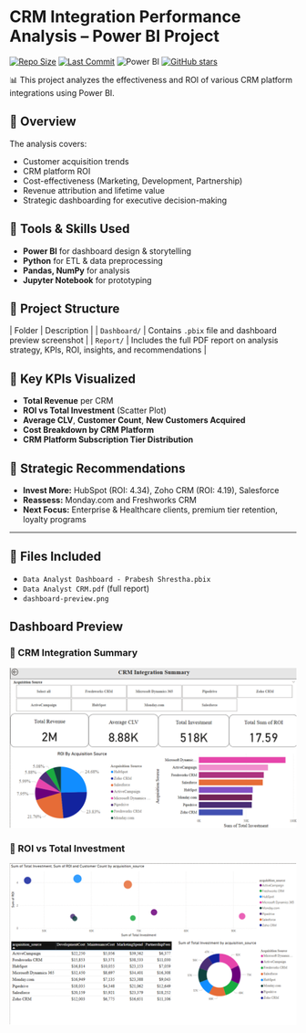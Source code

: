 # CRM Integration Performance Analysis – Power BI Project

[![Repo Size](https://img.shields.io/github/repo-size/prabsshrestha/CRM-PowerBI-Analysis)](https://github.com/prabsshrestha/CRM-PowerBI-Analysis)
[![Last Commit](https://img.shields.io/github/last-commit/prabsshrestha/CRM-PowerBI-Analysis)](https://github.com/prabsshrestha/CRM-PowerBI-Analysis)
![Power BI](https://img.shields.io/badge/Power%20BI-Dashboard-yellow?style=flat&logo=powerbi)
[![GitHub stars](https://img.shields.io/github/stars/prabsshrestha/CRM-PowerBI-Analysis?style=social)](https://github.com/prabsshrestha/CRM-PowerBI-Analysis/stargazers)

📊 This project analyzes the effectiveness and ROI of various CRM platform integrations using Power BI.

## 📌 Overview

The analysis covers:
- Customer acquisition trends
- CRM platform ROI
- Cost-effectiveness (Marketing, Development, Partnership)
- Revenue attribution and lifetime value
- Strategic dashboarding for executive decision-making

## 🧠 Tools & Skills Used

- **Power BI** for dashboard design & storytelling
- **Python** for ETL & data preprocessing
- **Pandas, NumPy** for analysis
- **Jupyter Notebook** for prototyping

## 📁 Project Structure

| Folder | Description |
| `Dashboard/` | Contains `.pbix` file and dashboard preview screenshot |
| `Report/` | Includes the full PDF report on analysis strategy, KPIs, ROI, insights, and recommendations |

## 🧾 Key KPIs Visualized

- **Total Revenue** per CRM
- **ROI vs Total Investment** (Scatter Plot)
- **Average CLV**, **Customer Count**, **New Customers Acquired**
- **Cost Breakdown by CRM Platform**
- **CRM Platform Subscription Tier Distribution**

## 🧩 Strategic Recommendations

- **Invest More:** HubSpot (ROI: 4.34), Zoho CRM (ROI: 4.19), Salesforce
- **Reassess:** Monday.com and Freshworks CRM
- **Next Focus:** Enterprise & Healthcare clients, premium tier retention, loyalty programs

---

## 📂 Files Included

- `Data Analyst Dashboard - Prabesh Shrestha.pbix`
- `Data Analyst CRM.pdf` (full report)
- `dashboard-preview.png`

## Dashboard Preview
### 📌 CRM Integration Summary

![CRM Summary](Dashboard%20Preview/CRM%20integration%20summary.png)

### 📌 ROI vs Total Investment

![ROI vs Total Investment](Dashboard%20Preview/ROI%20vs%20Total%20Investment.png)



